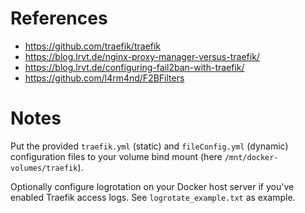 # References

- https://github.com/traefik/traefik
- https://blog.lrvt.de/nginx-proxy-manager-versus-traefik/
- https://blog.lrvt.de/configuring-fail2ban-with-traefik/
- https://github.com/l4rm4nd/F2BFilters

# Notes

Put the provided `traefik.yml` (static) and `fileConfig.yml` (dynamic) configuration files to your volume bind mount (here `/mnt/docker-volumes/traefik`). 

Optionally configure logrotation on your Docker host server if you've enabled Traefik access logs. See `logrotate_example.txt` as example.
